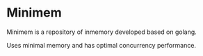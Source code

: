 # Minimem

Minimem is a repository of inmemory developed based on golang.

Uses minimal memory and has optimal concurrency performance.